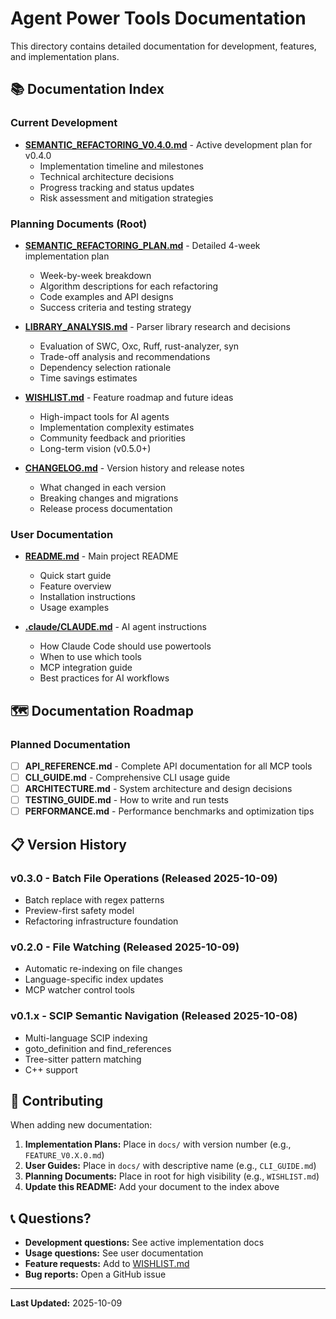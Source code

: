 # Agent Power Tools Documentation

This directory contains detailed documentation for development, features, and implementation plans.

## 📚 Documentation Index

### Current Development

- **[SEMANTIC_REFACTORING_V0.4.0.md](./SEMANTIC_REFACTORING_V0.4.0.md)** - Active development plan for v0.4.0
  - Implementation timeline and milestones
  - Technical architecture decisions
  - Progress tracking and status updates
  - Risk assessment and mitigation strategies

### Planning Documents (Root)

- **[SEMANTIC_REFACTORING_PLAN.md](../SEMANTIC_REFACTORING_PLAN.md)** - Detailed 4-week implementation plan
  - Week-by-week breakdown
  - Algorithm descriptions for each refactoring
  - Code examples and API designs
  - Success criteria and testing strategy

- **[LIBRARY_ANALYSIS.md](../LIBRARY_ANALYSIS.md)** - Parser library research and decisions
  - Evaluation of SWC, Oxc, Ruff, rust-analyzer, syn
  - Trade-off analysis and recommendations
  - Dependency selection rationale
  - Time savings estimates

- **[WISHLIST.md](../WISHLIST.md)** - Feature roadmap and future ideas
  - High-impact tools for AI agents
  - Implementation complexity estimates
  - Community feedback and priorities
  - Long-term vision (v0.5.0+)

- **[CHANGELOG.md](../CHANGELOG.md)** - Version history and release notes
  - What changed in each version
  - Breaking changes and migrations
  - Release process documentation

### User Documentation

- **[README.md](../README.md)** - Main project README
  - Quick start guide
  - Feature overview
  - Installation instructions
  - Usage examples

- **[.claude/CLAUDE.md](../.claude/CLAUDE.md)** - AI agent instructions
  - How Claude Code should use powertools
  - When to use which tools
  - MCP integration guide
  - Best practices for AI workflows

## 🗺️ Documentation Roadmap

### Planned Documentation

- [ ] **API_REFERENCE.md** - Complete API documentation for all MCP tools
- [ ] **CLI_GUIDE.md** - Comprehensive CLI usage guide
- [ ] **ARCHITECTURE.md** - System architecture and design decisions
- [ ] **TESTING_GUIDE.md** - How to write and run tests
- [ ] **PERFORMANCE.md** - Performance benchmarks and optimization tips

## 📋 Version History

### v0.3.0 - Batch File Operations (Released 2025-10-09)
- Batch replace with regex patterns
- Preview-first safety model
- Refactoring infrastructure foundation

### v0.2.0 - File Watching (Released 2025-10-09)
- Automatic re-indexing on file changes
- Language-specific index updates
- MCP watcher control tools

### v0.1.x - SCIP Semantic Navigation (Released 2025-10-08)
- Multi-language SCIP indexing
- goto_definition and find_references
- Tree-sitter pattern matching
- C++ support

## 🤝 Contributing

When adding new documentation:

1. **Implementation Plans:** Place in `docs/` with version number (e.g., `FEATURE_V0.X.0.md`)
2. **User Guides:** Place in `docs/` with descriptive name (e.g., `CLI_GUIDE.md`)
3. **Planning Documents:** Place in root for high visibility (e.g., `WISHLIST.md`)
4. **Update this README:** Add your document to the index above

## 📞 Questions?

- **Development questions:** See active implementation docs
- **Usage questions:** See user documentation
- **Feature requests:** Add to [WISHLIST.md](../WISHLIST.md)
- **Bug reports:** Open a GitHub issue

---

**Last Updated:** 2025-10-09
